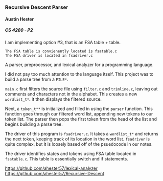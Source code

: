 ### Recursive Descent Parser
#### Austin Hester
##### CS 4280 - P2

I am implementing option #3, that is an FSA table + table.

	The FSA table is convienently located is fsatable.c
	The FSA driver is located in fsadriver.c


A parser, preprocessor, and lexical analyzer for a programming language.

I did not pay too much attention to the language itself. 
This project was to build a parse tree from a ```FILE*```.

```main.c``` first filters the source file using ```filter.c``` 
and ```trimline.c```, leaving out comments
and characters not in the alphabet. This creates a 
new ```wordlist_t*```. It then displays the filtered source.  

Next, a ```token_t**``` is initialized and filled in using the 
```parser``` function. This function goes through our filtered 
word list, appending new tokens to our token list. The parser then pops the first token from the head of the list and begins building a parse tree.

The driver of this program is ```fsadriver.c```. It takes a 
```wordlist_t*``` and returns the next token, keeping track of 
its location in the word list. ```fsadriver``` is quite complex, 
but it is loosely based off of the psuedocode in our notes.

The driver identifies states and tokens using FSA table located 
in ```fsatable.c```. This table is essentially switch and if 
statements.

https://github.com/ahester57/lexical-analyzer
https://github.com/ahester57/Recursive-Descent
